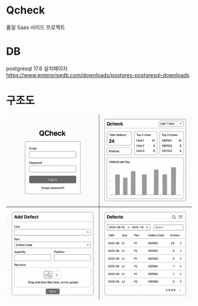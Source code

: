 # Qcheck
품질 Saas 사이드 프로젝트 


# DB
postgresql 17.6 설치페이지
https://www.enterprisedb.com/downloads/postgres-postgresql-downloads



# 구조도
![설명](image/QCheck_example.png)
